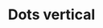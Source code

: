 ---
title: Dots vertical
tags:
icon: dots-vertical
svg: '<svg xmlns="http://www.w3.org/2000/svg" width="24" height="24" fill="none" viewBox="0 0 24 24" stroke-width="1.5" stroke-linecap="round" stroke-linejoin="round" stroke="currentColor"><path d="M12.25 12.5h-.5m.5-4h-.5m.5 8h-.5"/></svg>'
---